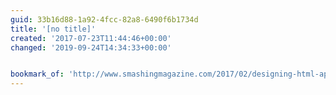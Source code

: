 ```yaml
---
guid: 33b16d88-1a92-4fcc-82a8-6490f6b1734d
title: '[no title]'
created: '2017-07-23T11:44:46+00:00'
changed: '2019-09-24T14:34:33+00:00'


bookmark_of: 'http://www.smashingmagazine.com/2017/02/designing-html-apis/'
---
```




